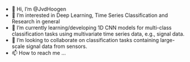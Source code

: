 - 👋 Hi, I’m @JvdHoogen
- 👀 I’m interested in Deep Learning, Time Series Classification and Research in general
- 🌱 I’m currently learning/developing 1D CNN models for multi-class classification tasks using multivariate time series data, e.g., signal data.  
- 💞️ I’m looking to collaborate on classification tasks containing large-scale signal data from sensors. 
- 📫 How to reach me ...

<!---
JvdHoogen/JvdHoogen is a ✨ special ✨ repository because its `README.md` (this file) appears on your GitHub profile.
You can click the Preview link to take a look at your changes.
--->
